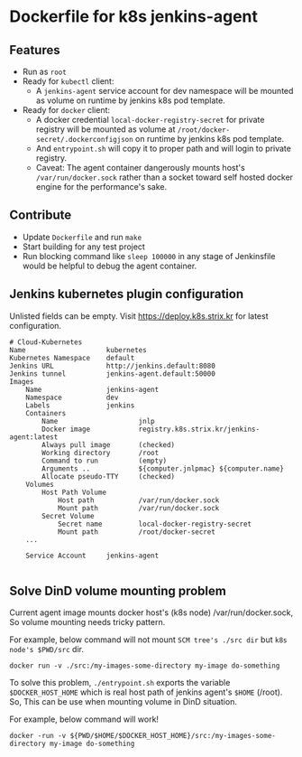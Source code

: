 # Dockerfile for k8s jenkins-agent
## Features
- Run as `root`
- Ready for `kubectl` client:
    - A `jenkins-agent` service account for dev namespace will be mounted as volume on runtime by jenkins k8s pod template.
- Ready for `docker` client:
    - A docker credential `local-docker-registry-secret` for private registry will be mounted as volume at `/root/docker-secret/.dockerconfigjson` on runtime by jenkins k8s pod template.
    - And `entrypoint.sh` will copy it to proper path and will login to private registry.
    - Caveat: The agent container dangerously mounts host's `/var/run/docker.sock` rather than a socket toward self hosted docker engine for the performance's sake.
    
## Contribute
- Update `Dockerfile` and run `make`
- Start building for any test project
- Run blocking command like `sleep 100000` in any stage of Jenkinsfile would be helpful to debug the agent container.

## Jenkins kubernetes plugin configuration
Unlisted fields can be empty. Visit https://deploy.k8s.strix.kr for latest configuration.
```
# Cloud-Kubernetes
Name                    kubernetes
Kubernetes Namespace    default
Jenkins URL             http://jenkins.default:8080
Jenkins tunnel          jenkins-agent.default:50000
Images
    Name                jenkins-agent
    Namespace           dev
    Labels              jenkins
    Containers	
        Name                    jnlp
        Docker image	        registry.k8s.strix.kr/jenkins-agent:latest
        Always pull image       (checked)
        Working directory       /root
        Command to run          (empty)
        Arguments ..	        ${computer.jnlpmac} ${computer.name}
        Allocate pseudo-TTY     (checked)
    Volumes	
        Host Path Volume
            Host path           /var/run/docker.sock
            Mount path	        /var/run/docker.sock
        Secret Volume
            Secret name	        local-docker-registry-secret
            Mount path	        /root/docker-secret
    ...
    	
 	Service Account	    jenkins-agent
        

```

## Solve DinD volume mounting problem

Current agent image mounts docker host's (k8s node) /var/run/docker.sock, So volume mounting needs tricky pattern.

For example, below command will not mount `SCM tree's ./src dir` but `k8s node's $PWD/src` dir.
```
docker run -v ./src:/my-images-some-directory my-image do-something
```

To solve this problem, `./entrypoint.sh` exports the variable `$DOCKER_HOST_HOME` which is real host path of jenkins agent's `$HOME` (/root).
So, This can be use when mounting volume in DinD situation.

For example, below command will work!
```
docker -run -v ${PWD/$HOME/$DOCKER_HOST_HOME}/src:/my-images-some-directory my-image do-something
```
